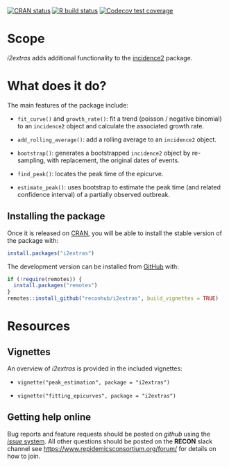 
<!-- badges: start -->

[![CRAN
status](https://www.r-pkg.org/badges/version/incidence2)](https://CRAN.R-project.org/package=i2extras)
[![R build
status](https://github.com/reconhub/i2extras/workflows/R-CMD-check/badge.svg)](https://github.com/reconhub/i2extras/actions)
[![Codecov test
coverage](https://codecov.io/gh/reconhub/i2extras/branch/master/graph/badge.svg)](https://codecov.io/gh/reconhub/i2extras?branch=master)
<!-- badges: end -->

# Scope

*i2extras* adds additional functionality to the
[incidence2](https://github.com/reconhub/incidence2) package.

# What does it do?

The main features of the package include:

  - `fit_curve()` and `growth_rate()`: fit a trend (poisson / negative
    binomial) to an `incidence2` object and calculate the associated
    growth rate.

  - `add_rolling_average()`: add a rolling average to an `incidence2`
    object.

  - `bootstrap()`: generates a bootstrapped `incidence2` object by
    re-sampling, with replacement, the original dates of events.

  - `find_peak()`: locates the peak time of the epicurve.

  - `estimate_peak()`: uses bootstrap to estimate the peak time (and
    related confidence interval) of a partially observed outbreak.

## Installing the package

Once it is released on [CRAN](https://CRAN.R-project.org), you will be
able to install the stable version of the package with:

``` r
install.packages("i2extras")
```

The development version can be installed from
[GitHub](https://github.com/) with:

``` r
if (!require(remotes)) {
  install.packages("remotes")
}
remotes::install_github("reconhub/i2extras", build_vignettes = TRUE)
```

# Resources

## Vignettes

An overview of *i2extras* is provided in the included vignettes:

  - `vignette("peak_estimation", package = "i2extras")`

  - `vignette("fitting_epicurves", package = "i2extras")`

## Getting help online

Bug reports and feature requests should be posted on *github* using the
[*issue* system](https://github.com/reconhub/i2extras/issues). All other
questions should be posted on the **RECON** slack channel see
<https://www.repidemicsconsortium.org/forum/> for details on how to
join.
